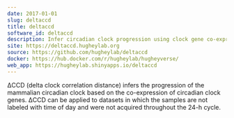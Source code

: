 ```yaml
---
date: 2017-01-01
slug: deltaccd
title: deltaccd
software_id: deltaccd
description: Infer circadian clock progression using clock gene co-expression
site: https://deltaccd.hugheylab.org
source: https://github.com/hugheylab/deltaccd
docker: https://hub.docker.com/r/hugheylab/hugheyverse/
web_app: https://hugheylab.shinyapps.io/deltaccd
---
```


ΔCCD (delta clock correlation distance) infers the progression of the mammalian circadian clock based on the co-expression of circadian clock genes. ΔCCD can be applied to datasets in which the samples are not labeled with time of day and were not acquired throughout the 24-h cycle.
